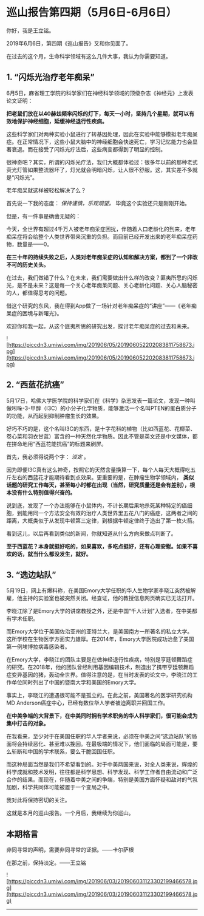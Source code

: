 # 巡山报告第四期（5月6日-6月6日）

你好，我是王立铭。

2019年6月6日，第四期《巡山报告》又和你见面了。

在过去的这个月，生命科学领域有这么几件大事，我认为你需要知道。

## 1.  “闪烁光治疗老年痴呆”

6月5日，麻省理工学院的科学家们在神经科学领域的顶级杂志《神经元》上发表论文证明：

 **把老鼠们放在以40赫兹频率闪烁的灯下，每天一小时，坚持几个星期，就可以有效地保护神经细胞，延缓神经退行性疾病。**

这些科学家们对两种实验小鼠进行了转基因处理，因此在实验中能够模拟老年痴呆症。在正常情况下，这些小鼠大脑中的神经细胞会快速死亡，学习记忆能力也会显著衰退。而在接受了闪烁光疗法后，这些病变都得到了明显的控制。

很神奇吧？其实，所谓的闪烁光疗法，我们大概都体验过：很多年以前的那种老式荧光灯管如果整流器坏了，灯光就会明暗闪烁，让人很不舒服。这，其实差不多就是“闪烁光”。

老年痴呆就这样被轻松解决了么？

首先说一下我的态度： *保持谨慎，乐观观望。* 毕竟这个实验还只是刚刚开始。

但是，有一件事是确凿无疑的：

今天，全世界有超过4千万人被老年痴呆症困扰，伴随着人口老龄化的到来，老年痴呆症将会给整个人类世界带来沉重的负担。而目前已经开发出来的老年痴呆症药物，数量是——0。

 **在三十年的持续失败之后，人类对老年痴呆症的认知和解决方案，都到了一个非改不可的历史关头。**

在过去，我们做错了什么？在未来，我们需要做出什么样的改变？匪夷所思的闪烁光，是不是未来？这是每一个关心老年痴呆问题、关心老龄化问题、关心人脑秘密的人，都值得思考的问题。

借这个研究的东风，我在得到App做了一场针对老年痴呆症的“讲座”——《老年痴呆症的困境与新曙光》。

欢迎你和我一起，从这个匪夷所思的研究出发，探讨老年痴呆症的过去和未来。

![https://piccdn3.umiwi.com/img/201906/05/201906052202083811758673.jpg](https://piccdn3.umiwi.com/img/201906/05/201906052202083811758673.jpg)

## 2. “西蓝花抗癌”

5月17日，哈佛大学医学院的科学家们在《科学》杂志发表一篇论文，发现一种叫做吲哚-3-甲醇（I3C）的小分子化学物质，能够激活一个名叫PTEN的蛋白质分子的功能，从而起到抑制肿瘤生长的效果。

好巧不巧的是，这个名叫I3C的东西，是十字花科的植物（比如西蓝花、花椰菜、卷心菜和羽衣甘蓝）富含的一种天然化学物质。因此不管是英文还是中文媒体，都在拼命地用“西蓝花能抗癌”的标题来刷屏。

首先，我必须得说两个字： *淡定* 。

因为即便I3C真有这么神奇，按照它的天然含量换算一下，每个人每天大概得吃五斤左右的西蓝花才能期待看到点效果。更重要的是，在肿瘤生物学领域内， **类似话题的研究工作每天，甚至每小时都在出现（当然，研究质量还是会有差别），根本没有什么特别值得兴奋的。**

说到底，发现了一个办法能够在小鼠体内，不计长期后果地杀死某种特定的癌细胞，到能用同一个方法安全有效的治疗人类世界里五花八门的癌症，这两者之间的距离，大概类似于从发现牛顿第三定律，到根据牛顿定律终于造出了第一枚火箭。

看到这儿，以后再看到类似的新闻，你就知道从什么方向来做点判断了。

 **至于西蓝花？本身就挺好吃的，如果喜欢，多吃点挺好，还有心理安慰。如果不喜欢的话，就当什么都没发生，就好。**

## 3. “选边站队”

5月19日，网上有爆料称，在美国Emory大学任职的华人生物学家李晓江突然被解雇，他主持的实验室也被突然关闭。经查证，他的教授信息网页确实已无法打开。

李晓江除了是Emory大学的讲席教授之外，还是中国“千人计划”入选者，在中美都有学术任职。

而Emory大学位于美国佐治亚州的亚特兰大，是美国南方一所著名的私立大学。这所学校在生物医学方面实力雄厚。在2014年，Emory大学医院成功治愈了美国第一例埃博拉病毒感染者。

在Emory大学，李晓江的团队主要是在做神经退行性疾病，特别是亨廷顿舞蹈症的研究。在2018年，他的团队曾经利用基因编辑技术，制造出了携带亨廷顿舞蹈症变异基因的猪，轰动全世界。值得注意的是，在当时发表的论文中，李晓江的工作单位同时列出了中国的暨南大学和美国的Emory大学。

事实上，李晓江的遭遇很可能不是孤立的。在此之前，美国著名的医学研究机构MD Anderson癌症中心，已经有数位华人学者被迫离职并回国工作。

 **在中美争端的大背景下，在中美同时拥有学术职务的华人科学家们，很可能会成为集中打击的对象。**

在我看来，至少对于在美国任职的华人学者来说，必须在中美之间“选边站队”的局面将会持续恶化、甚至难以挽回。在最极端的情况下，他们面临的局面可能是，要么斩断和中国的学术联系，要么干脆回国任职。

而这种局面当然是我们不希望看到的。对于中美两国来说，对全人类来说，辉煌的科学成就和技术发明，往往都是科学思想、科学发现、科学工作者自由流动和广泛合作的结果。而现在，伴随着中美之间的争端，特别是美国方面怀疑和敌对的气氛加剧，科学共同体可能被置于一个变局之中。

我对此将保持密切的关注。

这就是本月的巡山报告。一个月后，我继续为你巡山。

## 本期格言

非同寻常的声明，需要非同寻常的证据。——卡尔萨根

在那之前，保持淡定。——王立铭

![https://piccdn3.umiwi.com/img/201906/03/201906031123302199466578.jpg](https://piccdn3.umiwi.com/img/201906/03/201906031123302199466578.jpg)

---
